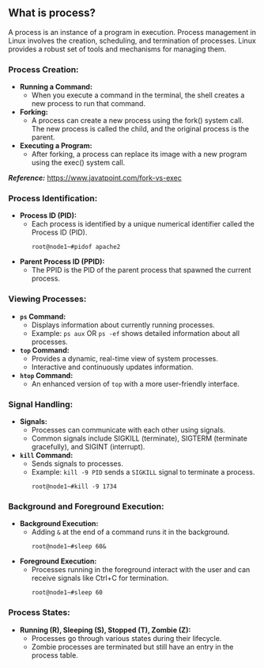 ## What is process?
A process is an instance of a program in execution. Process management in Linux involves the creation, scheduling, and termination of processes. Linux provides a robust set of tools and mechanisms for managing them.
### Process Creation:
- **Running a Command:**
  - When you execute a command in the terminal, the shell creates a new process to run that command.
- **Forking:**
  - A process can create a new process using the fork() system call. The new process is called the child, and the original process is the parent.
- **Executing a Program:**
  - After forking, a process can replace its image with a new program using the exec() system call.

_**Reference:**_ https://www.javatpoint.com/fork-vs-exec
### Process Identification:
- **Process ID (PID):**
  - Each process is identified by a unique numerical identifier called the Process ID (PID).
    ```
    root@node1~#pidof apache2
    ```
- **Parent Process ID (PPID):**
  - The PPID is the PID of the parent process that spawned the current process.
### Viewing Processes:
- **`ps` Command:**
  - Displays information about currently running processes.
  - Example: `ps aux` OR `ps -ef` shows detailed information about all processes.
- **`top` Command:**
  - Provides a dynamic, real-time view of system processes.
  - Interactive and continuously updates information.
- **`htop` Command:**
  - An enhanced version of `top` with a more user-friendly interface.
### Signal Handling:
- **Signals:**
  - Processes can communicate with each other using signals.
  - Common signals include SIGKILL (terminate), SIGTERM (terminate gracefully), and SIGINT (interrupt).
- **`kill` Command:**
  - Sends signals to processes.
  - Example: `kill -9 PID` sends a `SIGKILL` signal to terminate a process.
    ```
    root@node1~#kill -9 1734
    ```
### Background and Foreground Execution:
- **Background Execution:**
  - Adding `&` at the end of a command runs it in the background.
    ```
    root@node1~#sleep 60&
    ```
- **Foreground Execution:**
  - Processes running in the foreground interact with the user and can receive signals like Ctrl+C for termination.
    ```
    root@node1~#sleep 60
    ```
### Process States:
- **Running (R), Sleeping (S), Stopped (T), Zombie (Z):**
  - Processes go through various states during their lifecycle.
  - Zombie processes are terminated but still have an entry in the process table.
